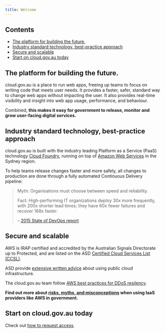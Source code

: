 ```yaml
---
title: Welcome
---
```


<nav class="au-inpage-nav-links">
  <h2 class="au-inpage-nav-links__heading">Contents</h2>
  <ul class="au-link-list">
  <li>
    <a href="#the-platform-for-building-the-future">The platform for building the future.</a>
  </li>
  <li>
    <a href="#industry-standard-technology-best-practice-approach">Industry standard technology, best-practice approach</a>
  </li>
  <li>
    <a href="#secure-and-scalable">Secure and scalable</a></li>
  <li>
    <a href="#start-on-cloudgovau-today">Start on cloud.gov.au today</a>
   </li>
  </ul>
</nav>

## The platform for building the future.

cloud.gov.au is a place to run web apps, freeing up teams to focus on writing code that meets user needs. It provides a faster, safer, standard way to change web apps without impacting the user. It also provides real-time visibility and insight into web app usage, performance, and behaviour.

Combined, **this makes it easy for government to release, monitor and grow user-facing digital services.**

## Industry standard technology, best-practice approach

cloud.gov.au is built with the industry leading Platform as a Service (PaaS) technology [Cloud Foundry](http://cloudfoundry.org/), running on top of [Amazon Web Services](http://aws.amazon.com/) in the Sydney region.

To help teams release changes faster and more safely, all changes to production are done through a fully automated Continuous Delivery pipeline:

> Myth: Organisations must choose between speed and reliability.
>
> Fact: High-performing IT organizations deploy 30x more frequently, with 200x shorter lead times; they have 60x fewer failures and recover 168x faster.
>
> – [2015 State of DevOps report](https://puppet.com/resources/white-paper/2015-state-devops-report)

## Secure and scalable

AWS is IRAP certified and accredited by the Australian Signals Directorate up to Protected, and are listed on the ASD [Certified Cloud Services List (CCSL)](https://www.asd.gov.au/infosec/irap/certified_clouds.htm).

ASD provide [extensive written advice](https://www.asd.gov.au/publications/protect/cloud-security-tenants.htm) about using public cloud infrastructure.

The cloud.gov.au team follow [AWS best practices for DDoS resilency](https://d0.awsstatic.com/whitepapers/Security/DDoS_White_Paper.pdf).

**Find out more about [risks, myths, and misconceptions](https://speakerdeck.com/auxesis/aws-in-government-myths-risks-and-misconceptions) when using IaaS providers like AWS in government.**

## Start on cloud.gov.au today

Check out [how to request access](/getting_started/request_access/).
